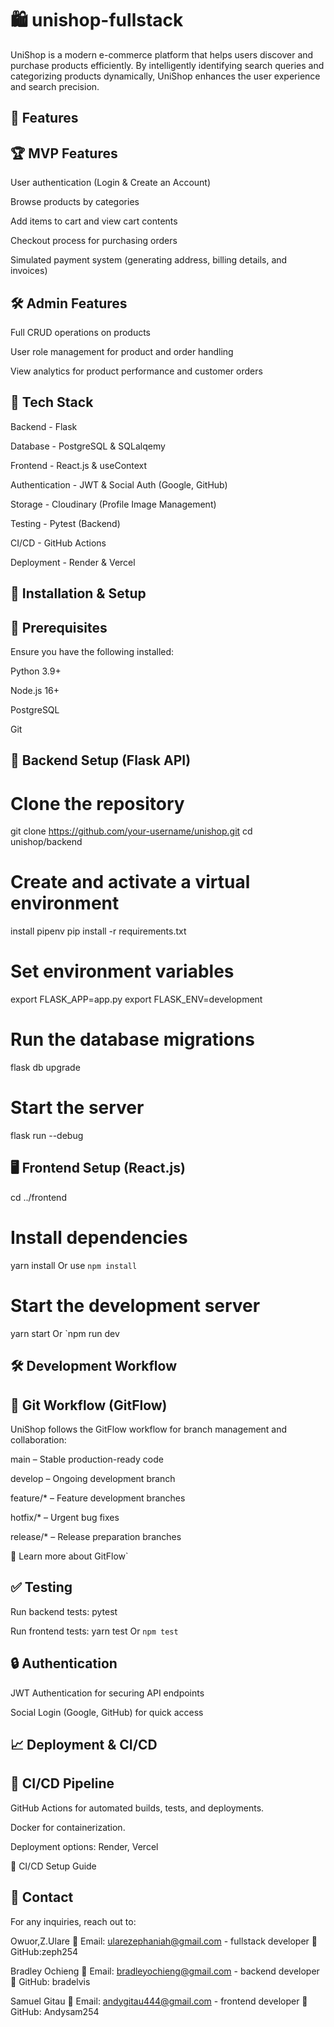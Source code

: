 # 🛍️ unishop-fullstack

UniShop is a modern e-commerce platform that helps users discover and purchase products efficiently. By intelligently identifying search queries and categorizing products dynamically, UniShop enhances the user experience and search precision.


## 🚀 Features

## 🏆 MVP Features

User authentication (Login & Create an Account)

Browse products by categories

Add items to cart and view cart contents

Checkout process for purchasing orders

Simulated payment system (generating address, billing details, and invoices)

## 🛠️ Admin Features

Full CRUD operations on products

User role management for product and order handling

View analytics for product performance and customer orders

## 🔧 Tech Stack

Backend - Flask

Database - PostgreSQL & SQLalqemy

Frontend - React.js & useContext

Authentication - JWT & Social Auth (Google, GitHub)

Storage - Cloudinary (Profile Image Management)

Testing - Pytest (Backend)

CI/CD - GitHub Actions

Deployment - Render & Vercel

## 🎯 Installation & Setup

## 🔽 Prerequisites

Ensure you have the following installed:

Python 3.9+

Node.js 16+

PostgreSQL

Git

## 📌 Backend Setup (Flask API)

# Clone the repository
git clone https://github.com/your-username/unishop.git
cd unishop/backend

# Create and activate a virtual environment
install pipenv
pip install -r requirements.txt

# Set environment variables 
export FLASK_APP=app.py
export FLASK_ENV=development

# Run the database migrations
flask db upgrade

# Start the server
flask run --debug

## 🖥 Frontend Setup (React.js)

cd ../frontend

# Install dependencies
yarn install  Or use `npm install`

# Start the development server
yarn start  Or `npm run dev

## 🛠️ Development Workflow

## 📌 Git Workflow (GitFlow)

UniShop follows the GitFlow workflow for branch management and collaboration:

main – Stable production-ready code

develop – Ongoing development branch

feature/* – Feature development branches

hotfix/* – Urgent bug fixes

release/* – Release preparation branches

🔗 Learn more about GitFlow`

## ✅ Testing
Run backend tests:
pytest

Run frontend tests:
yarn test  Or `npm test`

## 🔒 Authentication

JWT Authentication for securing API endpoints

Social Login (Google, GitHub) for quick access

## 📈 Deployment & CI/CD

## 📌 CI/CD Pipeline

GitHub Actions for automated builds, tests, and deployments.

Docker for containerization.

Deployment options: Render, Vercel

🔗 CI/CD Setup Guide

## 📩 Contact
For any inquiries, reach out to:

Owuor,Z.Ulare
            📧 Email: ularezephaniah@gmail.com - fullstack developer
            📌 GitHub:zeph254 

Bradley Ochieng
            📧 Email: bradleyochieng@gmail.com - backend developer
            📌 GitHub: bradelvis

Samuel Gitau
            📧 Email: andygitau444@gmail.com - frontend developer
            📌 GitHub: Andysam254          


